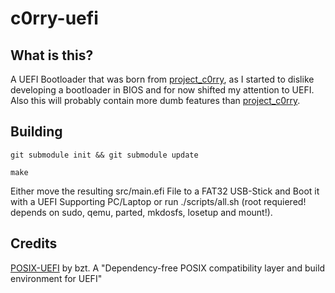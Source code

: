 # c0rry-uefi

## What is this?
A UEFI Bootloader that was born from [project_c0rry](https://github.com/1nekomata/project_c0rry),
as I started to dislike developing a bootloader in BIOS and for now shifted my attention to UEFI.
Also this will probably contain more dumb features than [project_c0rry](https://github.com/1nekomata/project_c0rry).

## Building

`git submodule init && git submodule update`
 
`make`

Either move the resulting src/main.efi File to a FAT32 USB-Stick and Boot it with a UEFI Supporting PC/Laptop or run ./scripts/all.sh (root requiered! depends on sudo, qemu, parted, mkdosfs, losetup and mount!). 

## Credits

[POSIX-UEFI](https://gitlab.com/bztsrc/posix-uefi) by bzt. A "Dependency-free POSIX compatibility layer and build environment for UEFI"
